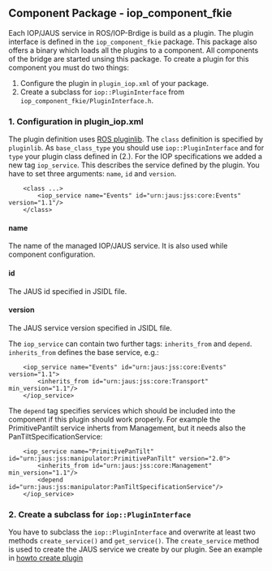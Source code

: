 ## Component Package - iop_component_fkie

Each IOP/JAUS service in ROS/IOP-Brdige is build as a plugin. The plugin interface is defined in the `iop_component_fkie` package. This package also offers a binary which loads all the plugins to a component. All components of the bridge are started unsing this package. To create a plugin for this component you must do two things:

1. Configure the plugin in `plugin_iop.xml` of your package.
2. Create a subclass for `iop::PluginInterface` from `iop_component_fkie/PluginInterface.h`.


### 1. Configuration in plugin_iop.xml

The plugin definition uses [ROS pluginlib](http://wiki.ros.org/pluginlib). The `class` definition is specified by `pluginlib`. As `base_class_type` you should use `iop::PluginInterface` and for `type` your plugin class defined in (2.). For the IOP specifications we added a new tag `iop_service`. This describes the service defined by the plugin. You have to set three arguments: `name`, `id` and `version`.
```
    <class ...>
        <iop_service name="Events" id="urn:jaus:jss:core:Events" version="1.1"/>
    </class>
```
#### name
The name of the managed IOP/JAUS service. It is also used while component configuration.

#### id
The JAUS id specified in JSIDL file.

#### version
The JAUS service version specified in JSIDL file.


The `iop_service` can contain two further tags: `inherits_from` and `depend`. `inherits_from` defines the base service, e.g.:
```
    <iop_service name="Events" id="urn:jaus:jss:core:Events" version="1.1">
        <inherits_from id="urn:jaus:jss:core:Transport" min_version="1.1"/>
    </iop_service>
```

The `depend` tag specifies services which should be included into the component if this plugin should work properly. For example the PrimitivePantilt service inherts from Management, but it needs also the PanTiltSpecificationService:
```
    <iop_service name="PrimitivePanTilt" id="urn:jaus:jss:manipulator:PrimitivePanTilt" version="2.0">
        <inherits_from id="urn:jaus:jss:core:Management" min_version="1.1"/>
        <depend id="urn:jaus:jss:manipulator:PanTiltSpecificationService"/>
    </iop_service>
```

### 2. Create a subclass for `iop::PluginInterface`

You have to subclass the `iop::PluginInterface` and overwrite at least two methods `create_service()` and `get_service()`. The `create_service` method is used to create the JAUS service we create by our plugin. See an example in [howto create plugin]([howto_create_plugin.md#add-plugin-functionality)